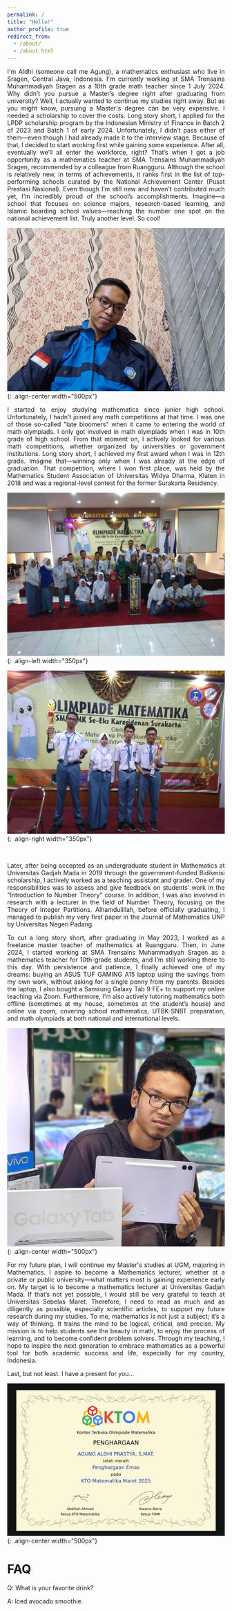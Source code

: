 ```yaml
---
permalink: /
title: "Hello!"
author_profile: true
redirect_from: 
  - /about/
  - /about.html
---
```

<p align="justify">
I'm Aldhi (someone call me Agung), a mathematics enthusiast who live in Sragen, Central Java, Indonesia. I'm currently working at SMA Trensains Muhammadiyah Sragen as a 10th grade math teacher since 1 July 2024. Why didn’t you pursue a Master’s degree right after graduating from university? Well, I actually wanted to continue my studies right away. But as you might know, pursuing a Master's degree can be very expensive. I needed a scholarship to cover the costs. Long story short, I applied for the LPDP scholarship program by the Indonesian Ministry of Finance in Batch 2 of 2023 and Batch 1 of early 2024. Unfortunately, I didn’t pass either of them—even though I had already made it to the interview stage. Because of that, I decided to start working first while gaining some experience. After all, eventually we’ll all enter the workforce, right? That’s when I got a job opportunity as a mathematics teacher at SMA Trensains Muhammadiyah Sragen, recommended by a colleague from Ruangguru. Although the school is relatively new, in terms of achievements, it ranks first in the list of top-performing schools curated by the National Achievement Center (Pusat Prestasi Nasional). Even though I’m still new and haven’t contributed much yet, I’m incredibly proud of the school’s accomplishments. Imagine—a school that focuses on science majors, research-based learning, and Islamic boarding school values—reaching the number one spot on the national achievement list. Truly another level. So cool!
</p>



![It's me!](/images/me.jpg){: .align-center width="500px"}




<p align="justify">
I started to enjoy studying mathematics since junior high school. Unfortunately, I hadn’t joined any math competitions at that time. I was one of those so-called "late bloomers" when it came to entering the world of math olympiads. I only got involved in math olympiads when I was in 10th grade of high school. From that moment on, I actively looked for various math competitions, whether organized by universities or government institutions. Long story short, I achieved my first award when I was in 12th grade. Imagine that—winning only when I was already at the edge of graduation. That competition, where I won first place, was held by the Mathematics Student Association of Universitas Widya Dharma, Klaten in 2018 and was a regional-level contest for the former Surakarta Residency.
</p>


![My first trophy in math olympiad!](/images/juaraperdana.jpg){: .align-left width="350px"}

![My first trophy in math olympiad!](/images/juarapertama.jpg){: .align-right width="350px"}



<br>


<p align="justify">
Later, after being accepted as an undergraduate student in Mathematics at Universitas Gadjah Mada in 2019 through the government-funded Bidikmisi scholarship, I actively worked as a teaching assistant and grader. One of my responsibilities was to assess and give feedback on students’ work in the "Introduction to Number Theory" course. In addition, I was also involved in research with a lecturer in the field of Number Theory, focusing on the Theory of Integer Partitions. Alhamdulillah, before officially graduating, I managed to publish my very first paper in the Journal of Mathematics UNP by Universitas Negeri Padang.
</p>



<p align="justify">
To cut a long story short, after graduating in May 2023, I worked as a freelance master teacher of mathematics at Ruangguru. Then, in June 2024, I started working at SMA Trensains Muhammadiyah Sragen as a mathematics teacher for 10th-grade students, and I’m still working there to this day. With persistence and patience, I finally achieved one of my dreams: buying an ASUS TUF GAMING A15 laptop using the savings from my own work, without asking for a single penny from my parents. Besides the laptop, I also bought a Samsung Galaxy Tab 9 FE+ to support my online teaching via Zoom. Furthermore, I’m also actively tutoring mathematics both offline (sometimes at my house, sometimes at the student’s house) and online via zoom, covering school mathematics, UTBK-SNBT preparation, and math olympiads at both national and international levels.
</p>


![Buying tab with my dad at Singosaren, Solo!](/images/beliTAB.jpg){: .align-center width="500px"}



<p align="justify">
For my future plan, I will continue my Master's studies at UGM, majoring in Mathematics. I aspire to become a Mathematics lecturer, whether at a private or public university—what matters most is gaining experience early on. My target is to become a mathematics lecturer at Universitas Gadjah Mada. If that’s not yet possible, I would still be very grateful to teach at Universitas Sebelas Maret. Therefore, I need to read as much and as diligently as possible, especially scientific articles, to support my future research during my studies. To me, mathematics is not just a subject; it’s a way of thinking. It trains the mind to be logical, critical, and precise. My mission is to help students see the beauty in math, to enjoy the process of learning, and to become confident problem solvers. Through my teaching, I hope to inspire the next generation to embrace mathematics as a powerful tool for both academic success and life, especially for my country, Indonesia.
</p>



<p align="justify">
Last, but not least. I have a present for you...
</p>


![Emas KTOM Maret 2k25!](/images/emasMaret2025.jpg){: .align-center width="500px"}


FAQ
=========
<p align="justify"> Q: What is your favorite drink? </p>
<p align="justify"> A: Iced avocado smoothie. </p>

